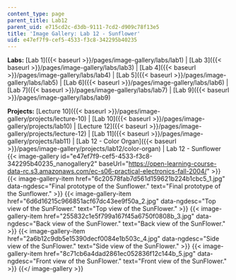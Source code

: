 ```yaml
---
content_type: page
parent_title: Lab12
parent_uid: e715cd2c-d3db-9111-7cd2-d909c78f13e5
title: 'Image Gallery: Lab 12 - Sunflower'
uid: e47ef7f9-cef5-4533-f3c8-342295b40235
---
```


**Labs:** [Lab 1]({{< baseurl >}}/pages/image-gallery/labs/lab1) | [Lab 3]({{< baseurl >}}/pages/image-gallery/labs/lab3) | [Lab 4]({{< baseurl >}}/pages/image-gallery/labs/lab4) | [Lab 5]({{< baseurl >}}/pages/image-gallery/labs/lab5) | [Lab 6]({{< baseurl >}}/pages/image-gallery/labs/lab6) | [Lab 7]({{< baseurl >}}/pages/image-gallery/labs/lab7) | [Lab 9]({{< baseurl >}}/pages/image-gallery/labs/lab9)

**Projects:** [Lecture 10]({{< baseurl >}}/pages/image-gallery/projects/lecture-10) | [Lab 10]({{< baseurl >}}/pages/image-gallery/projects/lab10) | [Lecture 12]({{< baseurl >}}/pages/image-gallery/projects/lecture-12) | [Lab 11]({{< baseurl >}}/pages/image-gallery/projects/lab11) | [Lab 12 - Color Organ]({{< baseurl >}}/pages/image-gallery/projects/lab12/color-organ) | Lab 12 - Sunflower
{{< image-gallery id="e47ef7f9-cef5-4533-f3c8-342295b40235_nanogallery2" baseUrl="https://open-learning-course-data-rc.s3.amazonaws.com/ec-s06-practical-electronics-fall-2004/" >}}
{{< image-gallery-item href="6c20578fab7d561d159621b224b1cbc5_1.jpg" data-ngdesc="Final prototype of the Sunflower." text="Final prototype of the Sunflower." >}}
{{< image-gallery-item href="6d6d16215c966851acf67dc43ee9f50a_2.jpg" data-ngdesc="Top view of the SunFlower." text="Top view of the SunFlower." >}}
{{< image-gallery-item href="255832c1e5f799a167f45a6750f0808b_3.jpg" data-ngdesc="Back view of the SunFlower." text="Back view of the SunFlower." >}}
{{< image-gallery-item href="2a6b12c9db5e15390decf0084e1b503c_4.jpg" data-ngdesc="Side view of the SunFlower." text="Side view of the SunFlower." >}}
{{< image-gallery-item href="8c71cb6a4dad2861ec052836f12c144b_5.jpg" data-ngdesc="Front view of the SunFlower." text="Front view of the SunFlower." >}}
{{</ image-gallery >}}